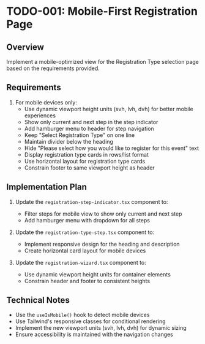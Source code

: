 # TODO-001: Mobile-First Registration Page

## Overview
Implement a mobile-optimized view for the Registration Type selection page based on the requirements provided.

## Requirements
1. For mobile devices only:
   - Use dynamic viewport height units (svh, lvh, dvh) for better mobile experiences
   - Show only current and next step in the step indicator
   - Add hamburger menu to header for step navigation
   - Keep "Select Registration Type" on one line
   - Maintain divider below the heading
   - Hide "Please select how you would like to register for this event" text
   - Display registration type cards in rows/list format
   - Use horizontal layout for registration type cards
   - Constrain footer to same viewport height as header

## Implementation Plan
1. Update the `registration-step-indicator.tsx` component to:
   - Filter steps for mobile view to show only current and next step
   - Add hamburger menu with dropdown for all steps

2. Update the `registration-type-step.tsx` component to:
   - Implement responsive design for the heading and description
   - Create horizontal card layout for mobile devices

3. Update the `registration-wizard.tsx` component to:
   - Use dynamic viewport height units for container elements
   - Constrain header and footer to consistent heights

## Technical Notes
- Use the `useIsMobile()` hook to detect mobile devices
- Use Tailwind's responsive classes for conditional rendering
- Implement the new viewport units (svh, lvh, dvh) for dynamic sizing
- Ensure accessibility is maintained with the navigation changes